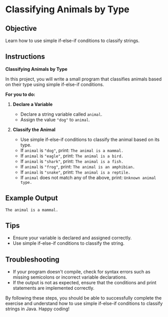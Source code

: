 # Classifying Animals by Type

## Objective
Learn how to use simple if-else-if conditions to classify strings.

## Instructions

**Classifying Animals by Type**

In this project, you will write a small program that classifies animals based on their type using simple if-else-if conditions.

**For you to do:**

1. **Declare a Variable**
   - Declare a string variable called `animal`.
   - Assign the value `"dog"` to `animal`.

2. **Classify the Animal**
   - Use simple if-else-if conditions to classify the animal based on its type.
   - If `animal` is `"dog"`, print: `The animal is a mammal.`
   - If `animal` is `"eagle"`, print: `The animal is a bird.`
   - If `animal` is `"shark"`, print: `The animal is a fish.`
   - If `animal` is `"frog"`, print: `The animal is an amphibian.`
   - If `animal` is `"snake"`, print: `The animal is a reptile.`
   - If `animal` does not match any of the above, print: `Unknown animal type.`

## Example Output
```
The animal is a mammal.
```

## Tips
- Ensure your variable is declared and assigned correctly.
- Use simple if-else-if conditions to classify the string.

## Troubleshooting
- If your program doesn't compile, check for syntax errors such as missing semicolons or incorrect variable declarations.
- If the output is not as expected, ensure that the conditions and print statements are implemented correctly.

By following these steps, you should be able to successfully complete the exercise and understand how to use simple if-else-if conditions to classify strings in Java. Happy coding!